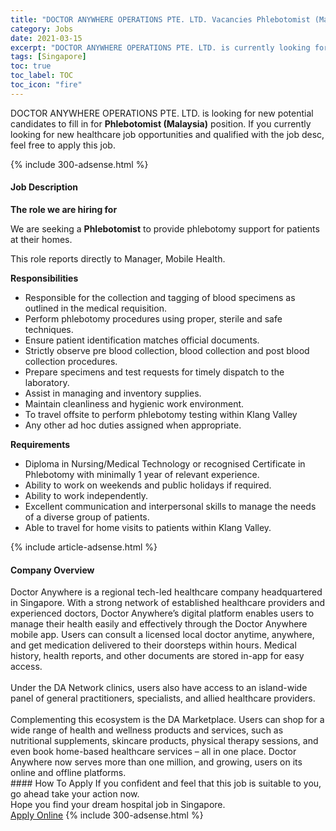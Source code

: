```yaml
---
title: "DOCTOR ANYWHERE OPERATIONS PTE. LTD. Vacancies Phlebotomist (Malaysia)" 
category: Jobs 
date: 2021-03-15 
excerpt: "DOCTOR ANYWHERE OPERATIONS PTE. LTD. is currently looking for suitable person to fill in the Phlebotomist (Malaysia) which positioned at Singapore" 
tags: [Singapore] 
toc: true 
toc_label: TOC 
toc_icon: "fire" 
--- 
```


<p>DOCTOR ANYWHERE OPERATIONS PTE. LTD. is looking for new potential candidates to fill in for <b>Phlebotomist (Malaysia)</b> position. If you currently looking for new healthcare job opportunities and qualified with the job desc, feel free to apply this job.
</p>{% include 300-adsense.html %} 
<div><div><h4>Job Description</h4></div><div><div><span><div><p><strong>The role we are hiring for</strong></p><p>We are seeking a <strong>Phlebotomist</strong> to provide phlebotomy support for patients at their homes.</p><p>This role reports directly to Manager, Mobile Health.</p><p><strong>Responsibilities</strong></p><ul><li>Responsible for the collection and tagging of blood specimens as outlined in the medical requisition.</li><li>Perform phlebotomy procedures using proper, sterile and safe techniques.</li><li>Ensure patient identification matches official documents.</li><li>Strictly observe pre blood collection, blood collection and post blood collection procedures.</li><li>Prepare specimens and test requests for timely dispatch to the laboratory.</li><li>Assist in managing and inventory supplies.</li><li>Maintain cleanliness and hygienic work environment.</li><li>To travel offsite to perform phlebotomy testing within Klang Valley</li><li>Any other ad hoc duties assigned when appropriate.</li></ul><p><strong>Requirements</strong></p><ul><li>Diploma in Nursing/Medical Technology or recognised Certificate in Phlebotomy with minimally 1 year of relevant experience.</li><li>Ability to work on weekends and public holidays if required.</li><li>Ability to work independently.</li><li>Excellent communication and interpersonal skills to manage the needs of a diverse group of patients.</li><li>Able to travel for home visits to patients within Klang Valley.</li></ul></div></span></div></div></div> 
{% include article-adsense.html %} 
<div><div><h4>Company Overview</h4></div><div><div><span><div><div>Doctor Anywhere is a regional tech-led healthcare company headquartered in Singapore. With a strong network of established healthcare providers and experienced doctors, Doctor Anywhere&#8217;s digital platform enables users to manage their health easily and effectively through the Doctor Anywhere mobile app. Users can consult a licensed local doctor anytime, anywhere, and get medication delivered to their doorsteps within hours. Medical history, health reports, and other documents are stored in-app for easy access.</div>
<div><br>
Under the DA Network clinics, users also have access to an island-wide panel of general practitioners, specialists, and allied healthcare providers.</div>
<div><br>
Complementing this ecosystem is the DA Marketplace. Users can shop for a wide range of health and wellness products and services, such as nutritional supplements, skincare products, physical therapy sessions, and even book home-based healthcare services &#8211; all in one place. Doctor Anywhere now serves more than one million, and growing, users on its online and offline platforms.</div></div></span></div></div></div> 
#### How To Apply 
If you confident and feel that this job is suitable to you, go ahead take your action now. <br/> 
Hope you find your dream hospital job in Singapore. <br/> 
<a href="https://www.jobstreet.com.my/en/job/phlebotomist-malaysia-8413342/origin/sg?jobId=jobstreet-sg-job-8413342" class="btn btn--warning" target="_blank" rel="nofollow noopenner">Apply Online</a> 
{% include 300-adsense.html %} 